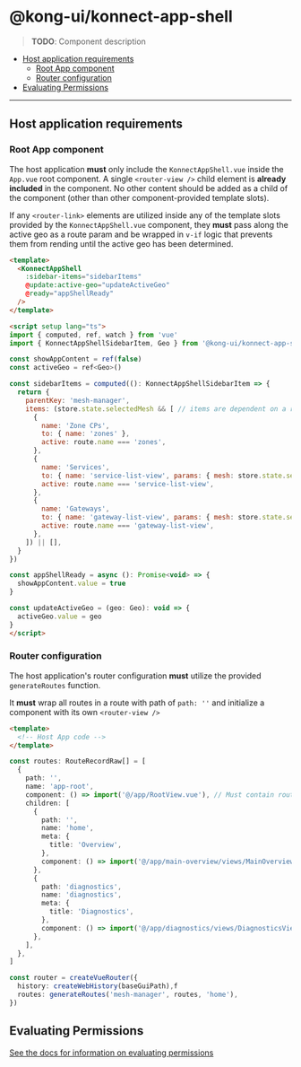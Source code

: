 # @kong-ui/konnect-app-shell

> **TODO**: Component description

- [Host application requirements](#host-application-requirements)
  - [Root App component](#root-app-component)
  - [Router configuration](#router-configuration)
- [Evaluating Permissions](#evaluating-permissions)

---

## Host application requirements


### Root App component

The host application **must** only include the `KonnectAppShell.vue` inside the `App.vue` root component. A single `<router-view />` child element is **already included** in the component. No other content should be added as a child of the component (other than other component-provided template slots).

If any `<router-link>` elements are utilized inside any of the template slots provided by the `KonnectAppShell.vue` component, they **must** pass along the active geo as a route param and be wrapped in `v-if` logic that prevents them from rending until the active geo has been determined.

```html
<template>
  <KonnectAppShell
    :sidebar-items="sidebarItems"
    @update:active-geo="updateActiveGeo"
    @ready="appShellReady"
  />
</template>

<script setup lang="ts">
import { computed, ref, watch } from 'vue'
import { KonnectAppShellSidebarItem, Geo } from '@kong-ui/konnect-app-shell'

const showAppContent = ref(false)
const activeGeo = ref<Geo>()

const sidebarItems = computed((): KonnectAppShellSidebarItem => {
  return {
    parentKey: 'mesh-manager',
    items: (store.state.selectedMesh && [ // items are dependent on a required route param, so ensure it exists to initialize items, otherwise return an empty array
      {
        name: 'Zone CPs',
        to: { name: 'zones' },
        active: route.name === 'zones',
      },
      {
        name: 'Services',
        to: { name: 'service-list-view', params: { mesh: store.state.selectedMesh } },
        active: route.name === 'service-list-view',
      },
      {
        name: 'Gateways',
        to: { name: 'gateway-list-view', params: { mesh: store.state.selectedMesh } },
        active: route.name === 'gateway-list-view',
      },
    ]) || [],
  }
})

const appShellReady = async (): Promise<void> => {
  showAppContent.value = true
}

const updateActiveGeo = (geo: Geo): void => {
  activeGeo.value = geo
}
</script>
```

### Router configuration

The host application's router configuration **must** utilize the provided `generateRoutes` function.

It **must** wrap all routes in a route with path of `path: ''` and initialize a component with its own `<router-view />`

```html
<template>
  <!-- Host App code -->
</template>
```


```ts
const routes: RouteRecordRaw[] = [
  {
    path: '',
    name: 'app-root',
    component: () => import('@/app/RootView.vue'), // Must contain router-view
    children: [
      {
        path: '',
        name: 'home',
        meta: {
          title: 'Overview',
        },
        component: () => import('@/app/main-overview/views/MainOverviewView.vue'),
      },
      {
        path: 'diagnostics',
        name: 'diagnostics',
        meta: {
          title: 'Diagnostics',
        },
        component: () => import('@/app/diagnostics/views/DiagnosticsView.vue'),
      },
    ],
  },
]

const router = createVueRouter({
  history: createWebHistory(baseGuiPath),f
  routes: generateRoutes('mesh-manager', routes, 'home'),
})
```

## Evaluating Permissions

[See the docs for information on evaluating permissions](docs/permissions.md)
